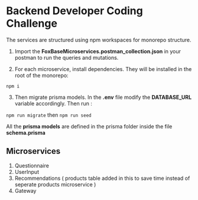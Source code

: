 # Backend Developer Coding Challenge

The services are structured using npm workspaces for monorepo structure. 

1) Import the **FoxBaseMicroservices.postman_collection.json** in your postman to run the queries and mutations.

2) For each microservice, install dependencies. They will be installed in the root of the monorepo:

`npm i`

3) Then migrate prisma models. In the **.env** file modify the **DATABASE_URL** variable accordingly. Then run :

`npm run migrate` then `npm run seed`

All the **prisma models** are defined in the prisma folder inside the file **schema.prisma**


## Microservices

1) Questionnaire
3) UserInput
4) Recommendations ( products table added in this to save time instead of seperate products microservice )
5) Gateway
